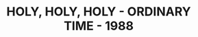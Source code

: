 ---
capo: 0
id: 0
lang: en-us
page: 7-1
step: lit
subtitle: ''
tags:
- ord
title: HOLY, HOLY, HOLY - ORDINARY TIME - 1988
---